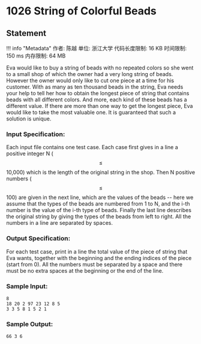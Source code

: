 
# 1026 String of Colorful Beads

## Statement

!!! info "Metadata"
    作者: 陈越
    单位: 浙江大学
    代码长度限制: 16 KB
    时间限制: 150 ms
    内存限制: 64 MB

Eva would like to buy a string of beads with no repeated colors so she went to a small shop of which the owner had a very long string of beads. However the owner would only like to cut one piece at a time for his customer. With as many as ten thousand beads in the string, Eva needs your help to tell her how to obtain the longest piece of string that contains beads with all different colors. And more, each kind of these beads has a different value. If there are more than one way to get the longest piece, Eva would like to take the most valuable one. It is guaranteed that such a solution is unique.

### Input Specification:

Each input file contains one test case. Each case first gives in a line a positive integer N ($$\le$$ 10,000) which is the length of the original string in the shop. Then N positive numbers ($$\le$$ 100) are given in the next line, which are the values of the beads -- here we assume that the types of the beads are numbered from 1 to N, and the i-th number is the value of the i-th type of beads. Finally the last line describes the original string by giving the types of the beads from left to right. All the numbers in a line are separated by spaces.

### Output Specification:

For each test case, print in a line the total value of the piece of string that Eva wants, together with the beginning and the ending indices of the piece (start from 0). All the numbers must be separated by a space and there must be no extra spaces at the beginning or the end of the line.

### Sample Input:
```plaintext
8
18 20 2 97 23 12 8 5
3 3 5 8 1 5 2 1
```

### Sample Output:
```plaintext
66 3 6
```



